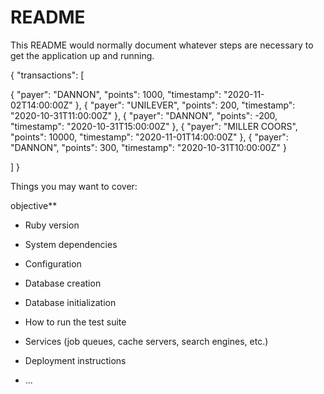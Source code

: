 # README

This README would normally document whatever steps are necessary to get the application up and running.




{ "transactions":
[

{ "payer": "DANNON", "points": 1000, "timestamp": "2020-11-02T14:00:00Z" },
{ "payer": "UNILEVER", "points": 200, "timestamp": "2020-10-31T11:00:00Z" },
{ "payer": "DANNON", "points": -200, "timestamp": "2020-10-31T15:00:00Z" },
{ "payer": "MILLER COORS", "points": 10000, "timestamp": "2020-11-01T14:00:00Z" },
{ "payer": "DANNON", "points": 300, "timestamp": "2020-10-31T10:00:00Z" }

]
}

Things you may want to cover:

objective**

* Ruby version

* System dependencies

* Configuration

* Database creation

* Database initialization

* How to run the test suite

* Services (job queues, cache servers, search engines, etc.)

* Deployment instructions

* ...
